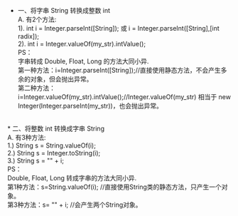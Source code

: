  * 一、将字串 String 转换成整数 int<br>
A. 有2个方法:<br>
1). int i = Integer.parseInt([String]); 或 i = Integer.parseInt([String],[int radix]);<br>
2). int i = Integer.valueOf(my_str).intValue();<br>
PS：<br>
字串转成 Double, Float, Long 的方法大同小异.<br>
第一种方法：i=Integer.parseInt([String]);//直接使用静态方法，不会产生多余的对象，但会抛出异常。<br>
第二种方法：i=Integer.valueOf(my_str).intValue();//Integer.valueOf(my_str) 相当于 new Integer(Integer.parseInt(my_str))，也会抛出异常。<br>
<br>
 * 二、将整数 int 转换成字串 String <br>
A. 有3种方法:<br>
1.) String s = String.valueOf(i);<br>
2.) String s = Integer.toString(i);<br>
3.) String s = "" + i;<br>
PS：<br>
Double, Float, Long 转成字串的方法大同小异.<br>
第1种方法：s=String.valueOf(i); //直接使用String类的静态方法，只产生一个对象。<br>
第3种方法：s= "" + i; //会产生两个String对象。

